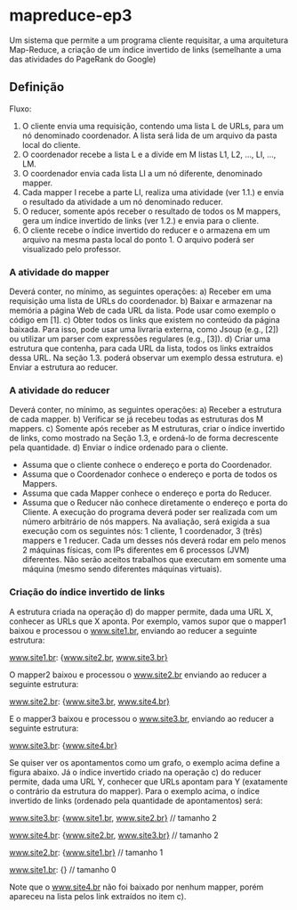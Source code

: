 # mapreduce-ep3
Um sistema que permite a um programa cliente requisitar, a uma arquitetura Map-Reduce, a criação de um índice invertido de links (semelhante a uma das atividades do PageRank do Google) 

## Definição
Fluxo:
1. O cliente envia uma requisição, contendo uma lista L de URLs, para um nó denominado coordenador. A lista será lida de um arquivo da pasta local do cliente.
2. O coordenador recebe a lista L e a divide em M listas L1, L2, …, LI, …, LM.
3. O coordenador envia cada lista LI a um nó diferente, denominado mapper.
4. Cada mapper I recebe a parte LI, realiza uma atividade (ver 1.1.) e envia o resultado da atividade a um nó denominado reducer.
5. O reducer, somente após receber o resultado de todos os M mappers, gera um índice invertido de links (ver 1.2.) e envia para o cliente.
6. O cliente recebe o índice invertido do reducer e o armazena em um arquivo na mesma pasta local do ponto 1. O arquivo poderá ser visualizado pelo professor.

### A atividade do mapper
Deverá conter, no mínimo, as seguintes operações:
a) Receber em uma requisição uma lista de URLs do coordenador.
b) Baixar e armazenar na memória a página Web de cada URL da lista. Pode usar como exemplo o código em [1].
c) Obter todos os links que existem no conteúdo da página baixada. Para isso, pode usar uma livraria externa, como Jsoup (e.g., [2]) ou utilizar um parser com expressões regulares (e.g., [3]).
d) Criar uma estrutura que contenha, para cada URL da lista, todos os links extraídos dessa URL. Na seção 1.3. poderá observar um exemplo dessa estrutura.
e) Enviar a estrutura ao reducer. 

### A atividade do reducer
Deverá conter, no mínimo, as seguintes operações:
a) Receber a estrutura de cada mapper.
b) Verificar se já recebeu todas as estruturas dos M mappers.
c) Somente após receber as M estruturas, criar o índice invertido de links, como mostrado na Seção 1.3, e ordená-lo de forma decrescente pela quantidade.
d) Enviar o índice ordenado para o cliente.
* Assuma que o cliente conhece o endereço e porta do Coordenador.
* Assuma que o Coordenador conhece o endereço e porta de todos os Mappers.
* Assuma que cada Mapper conhece o endereço e porta do Reducer.
* Assuma que o Reducer não conhece diretamente o endereço e porta do Cliente.
A execução do programa deverá poder ser realizada com um número arbitrário de nós mappers. Na avaliação, será exigida a sua execução com os seguintes nós: 1 cliente, 1 coordenador, 3 (três) mappers e 1 reducer. Cada um desses nós deverá rodar em pelo menos 2 máquinas físicas, com IPs diferentes em 6 processos (JVM) diferentes. Não serão  aceitos trabalhos que executam em somente uma máquina (mesmo sendo diferentes máquinas virtuais).

### Criação do índice invertido de links
A estrutura criada na operação d) do mapper permite, dada uma URL X, conhecer as URLs
que X aponta.
Por exemplo, vamos supor que o mapper1 baixou e processou o www.site1.br, enviando ao reducer a seguinte estrutura:

www.site1.br: {www.site2.br, www.site3.br}

O mapper2 baixou e processou o www.site2.br enviando ao reducer a seguinte estrutura:

www.site2.br: {www.site3.br, www.site4.br}

E o mapper3 baixou e processou o www.site3.br, enviando ao reducer a seguinte estrutura:

www.site3.br: {www.site4.br}

Se quiser ver os apontamentos como um grafo, o exemplo acima define a figura abaixo.
Já o índice invertido criado na operação c) do reducer permite, dada uma URL Y, conhecer que URLs apontam para Y (exatamente o contrário da estrutura do mapper). Para o exemplo acima, o índice invertido de links (ordenado pela quantidade de apontamentos) será:

www.site3.br: {www.site1.br, www.site2.br} // tamanho 2

www.site4.br: {www.site2.br, www.site3.br} // tamanho 2

www.site2.br: {www.site1.br} // tamanho 1

www.site1.br: {} // tamanho 0

Note que o www.site4.br não foi baixado por nenhum mapper, porém apareceu na lista pelos link extraídos no item c).
